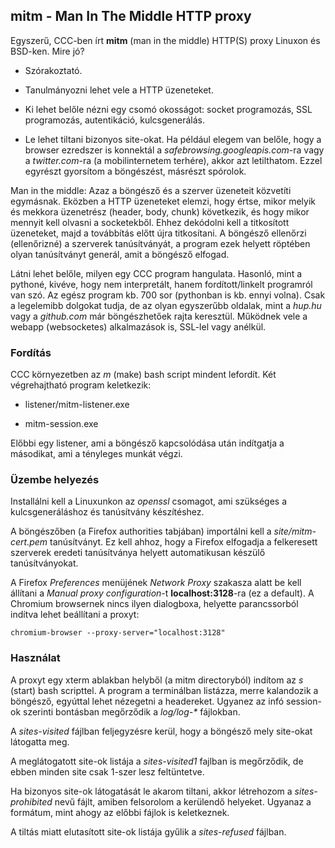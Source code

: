 ## mitm - Man In The Middle HTTP proxy

Egyszerű, CCC-ben írt **mitm** (man in the middle) HTTP(S) proxy Linuxon és BSD-ken. 
Mire jó?

* Szórakoztató.

* Tanulmányozni lehet vele a HTTP üzeneteket.

* Ki lehet belőle nézni egy csomó okosságot: 
  socket programozás, SSL programozás, autentikáció, kulcsgenerálás.

* Le lehet tiltani bizonyos site-okat. Ha például elegem van belőle, 
  hogy a browser ezredszer is konnektál a *safebrowsing.googleapis.com*-ra 
  vagy a *twitter.com*-ra  (a mobilinternetem terhére), akkor azt letilthatom.
  Ezzel egyrészt gyorsítom a böngészést, másrészt spórolok.

Man in the middle: Azaz a böngésző és a szerver üzeneteit közvetíti egymásnak. 
Eközben a HTTP üzeneteket elemzi, hogy értse, mikor melyik és mekkora üzenetrész 
(header, body, chunk) következik, és hogy mikor mennyit kell olvasni a socketekből. 
Ehhez  dekódolni kell a titkosított üzeneteket, majd a továbbítás 
előtt újra titkosítani.  A böngésző ellenőrzi (ellenőrizné) a szerverek tanúsítványát, 
a program ezek helyett röptében olyan tanúsítványt generál, amit a böngésző elfogad.

Látni lehet belőle, milyen egy CCC program hangulata. Hasonló, mint a pythoné, 
kivéve, hogy  nem interpretált, hanem fordított/linkelt programról van szó. 
Az egész program kb. 700 sor (pythonban is kb. ennyi volna). Csak a legelemibb 
dolgokat tudja, de az olyan egyszerűbb oldalak, mint a *hup.hu* vagy a *github.com* 
már böngészhetőek rajta keresztül. Működnek vele a webapp (websocketes) alkalmazások
is, SSL-lel vagy anélkül.

### Fordítás

CCC környezetben az *m* (make) bash script mindent lefordít.
Két végrehajtható program keletkezik:

* listener/mitm-listener.exe

* mitm-session.exe

Előbbi egy listener, ami a böngésző kapcsolódása után indítgatja a másodikat, 
ami a tényleges munkát végzi.


### Üzembe helyezés

Installálni kell a Linuxunkon az *openssl* csomagot, ami szükséges a kulcsgeneráláshoz
és tanúsítvány készítéshez.

A böngészőben (a Firefox authorities tabjában) importálni kell a *site/mitm-cert.pem*
tanúsítványt. Ez kell ahhoz, hogy a Firefox elfogadja a felkeresett szerverek eredeti
tanúsítványa helyett automatikusan készülő tanúsítványokat. 

A Firefox *Preferences* menüjének *Network Proxy* szakasza alatt be kell állítani a
*Manual proxy configuration*-t **localhost:3128**-ra (ez a default). A Chromium browsernek
nincs ilyen dialogboxa, helyette parancssorból indítva lehet beállítani a proxyt: 

    chromium-browser --proxy-server="localhost:3128"


### Használat
    
A proxyt egy xterm ablakban helyből (a mitm directoryból) indítom az *s* (start) bash scripttel.
A program a terminálban listázza, merre kalandozik a böngésző, egyúttal lehet nézegetni 
a headereket. Ugyanez az infó session-ok szerinti bontásban megőrződik a 
*log/log-\** fájlokban.
    

A *sites-visited* fájlban feljegyzésre kerül, hogy a böngésző mely site-okat 
látogatta meg.

A meglátogatott site-ok listája a *sites-visited1* fajlban is megőrződik, 
de ebben minden site csak 1-szer lesz feltüntetve.

Ha bizonyos site-ok látogatását le akarom tiltani, akkor létrehozom a
*sites-prohibited*  nevű fájlt, amiben felsorolom a kerülendő helyeket. 
Ugyanaz a formátum, mint ahogy az előbbi fájlok is keletkeznek.

A tiltás miatt elutasított site-ok listája gyűlik a *sites-refused* fájlban.







 
    


 
     

 